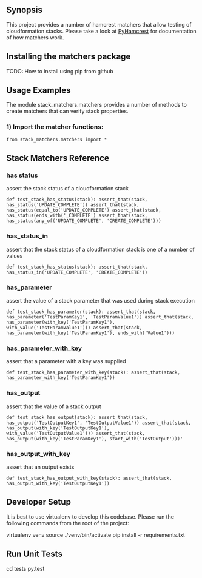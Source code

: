 ## Synopsis

This project provides a number of hamcrest matchers that allow testing of cloudformation stacks. Please take a look at [PyHamcrest](https://github.com/hamcrest/PyHamcrest) for documentation of how matchers work.

## Installing the matchers package

TODO: How to install using pip from github

## Usage Examples

The module stack_matchers.matchers provides a number of methods to create matchers that can verify stack properties. 

### 1) Import the matcher functions:
`
from stack_matchers.matchers import *
`

## Stack Matchers Reference

### has status

assert the stack status of a cloudformation stack

`
def test_stack_has_status(stack):
    assert_that(stack, has_status('UPDATE_COMPLETE'))
    assert_that(stack, has_status(equal_to('UPDATE_COMPLETE')
    assert_that(stack, has_status(ends_with('_COMPLETE')
    assert_that(stack, has_status(any_of('UPDATE_COMPLETE', 'CREATE_COMPLETE')))
`

### has_status_in

assert that the stack status of a cloudformation stack is one of a number of values

`
def test_stack_has_status(stack):
    assert_that(stack, has_status_in('UPDATE_COMPLETE', 'CREATE_COMPLETE'))
`

### has_parameter

assert the value of a stack parameter that was used during stack execution 

`
def test_stack_has_parameter(stack):
    assert_that(stack, has_parameter('TestParamKey1', 'TestParamValue1'))
    assert_that(stack, has_parameter(with_key('TestParamKey1'), with_value('TestParamValue1')))
    assert_that(stack, has_parameter(with_key('TestParamKey1'), ends_with('Value1')))
`

### has_parameter_with_key

assert that a parameter with a key was supplied

`
def test_stack_has_parameter_with_key(stack):
    assert_that(stack, has_parameter_with_key('TestParamKey1'))
`

### has_output

assert that the value of a stack output

`
def test_stack_has_output(stack):
    assert_that(stack, has_output('TestOutputKey1', 'TestOutputValue1'))
    assert_that(stack, has_output(with_key('TestOutputKey1'), with_value('TestOutputValue1')))
    assert_that(stack, has_output(with_key('TestParamKey1'), start_with('TestOutput')))'
`

### has_output_with_key

assert that an output exists

`
def test_stack_has_output_with_key(stack):
    assert_that(stack, has_output_with_key('TestOutputKey1'))
`

## Developer Setup

It is best to use virtualenv to develop this codebase. Please run the following commands from the root of the project:

virtualenv venv
source ./venv/bin/activate
pip install -r requirements.txt

## Run Unit Tests

cd tests
py.test

